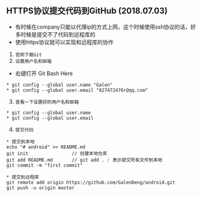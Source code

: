 ## HTTPS协议提交代码到GitHub (2018.07.03)
* 有时候在company只能以代理ip的方式上网，这个时候使用ssh协议的话，好多时候是提交不了代码到远程库的
* 使用https协议就可以实现和远程库的协作
1. `官网下载Git`
2. `设置用户名和邮箱`
* 右键打开 Git Bash Here
```
* git config --global user.name "Galen"
* git config --global user.email "827472476r@qq.com"
```
3. `查看一下设置好的用户名和邮箱`
```
* git config --global user.name
* git config --global user.email 
```
4. `提交代码`
```
* 提交到本地
echo "# android" >> README.md
git init                // 创建本地仓库
git add README.md       // git add . : 表示提交所有文件到本地
git commit -m "first commit"

* 提交到远程库
git remote add origin https://github.com/GalenDeng/android.git
git push -u origin master
```